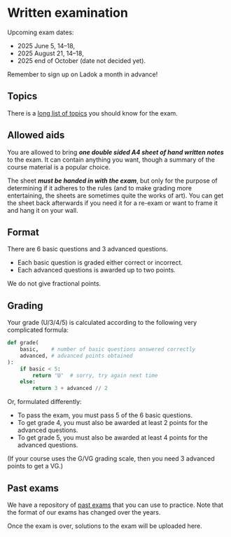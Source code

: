 # Written examination

Upcoming exam dates:
- 2025 June 5, 14–18,
- 2025 August 21, 14–18,
- 2025 end of October (date not decided yet).

Remember to sign up on Ladok a month in advance!

## Topics

There is a [long list of topics](exam-topics.md) you should know for the exam.

## Allowed aids

You are allowed to bring ***one double sided A4 sheet of hand written notes*** to the exam.
It can contain anything you want, though a summary of the course material is a popular choice.

The sheet ***must be handed in with the exam***, but only for the purpose of determining if it adheres to the rules (and to make grading more entertaining, the sheets are sometimes quite the works of art).
You can get the sheet back afterwards if you need it for a re-exam or want to frame it and hang it on your wall.

## Format

There are 6 basic questions and 3 advanced questions.
* Each basic question is graded either correct or incorrect.
* Each advanced questions is awarded up to two points.

We do not give fractional points.

## Grading

Your grade (U/3/4/5) is calculated according to the following very complicated formula:

```python
def grade(
    basic,    # number of basic questions answered correctly
    advanced, # advanced points obtained
):
    if basic < 5:
        return 'U'  # sorry, try again next time
    else:
        return 3 + advanced // 2
```

Or, formulated differently:

- To pass the exam, you must pass 5 of the 6 basic questions.
- To get grade 4, you must also be awarded at least 2 points for the advanced questions.
- To get grade 5, you must also be awarded at least 4 points for the advanced questions.

(If your course uses the G/VG grading scale, then you need 3 advanced points to get a VG.)

## Past exams

We have a repository of [past exams](https://github.com/ChalmersGU-data-structure-courses/past-exams) that you can use to practice.
Note that the format of our exams has changed over the years.

Once the exam is over, solutions to the exam will be uploaded here.
